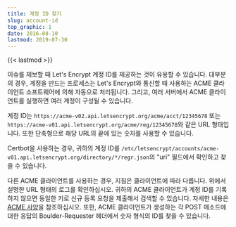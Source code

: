 ```yaml
---
title: 계정 ID 찾기
slug: account-id
top_graphic: 1
date: 2016-08-10
lastmod: 2019-07-30
---
```


{{< lastmod >}}

이슈를 제보할 때 Let's Encrypt 계정 ID를 제공하는 것이 유용할 수 있습니다. 대부분의 경우, 계정을 만드는 프로세스는 Let's Encrypt와 통신할 때 사용하는 ACME 클라이언트 소프트웨어에 의해 자동으로 처리됩니다. 그리고, 여러 서버에서 ACME 클라이언트를 실행하면 여러 계정이 구성될 수 있습니다.

계정 ID는 `https://acme-v02.api.letsencrypt.org/acme/acct/12345678` 또는
`https://acme-v01.api.letsencrypt.org/acme/reg/12345678`와 같은 URL 형태입니다. 또한 단축형으로 해당 URL의 끝에 있는 숫자를 사용할 수 있습니다.

Certbot을 사용하는 경우, 귀하의 계정 ID를 `/etc/letsencrypt/accounts/acme-v01.api.letsencrypt.org/directory/*/regr.json`의 "uri" 필드에서 확인하고 찾을 수 있습니다.

다른 ACME 클라이언트를 사용하는 경우, 지침은 클라이언트에 따라 다릅니다. 위에서 설명한 URL 형태의 로그를 확인하십시오. 귀하의 ACME 클라이언트가 계정 ID를 기록하지 않으면 동일한 키로 신규 등록 요청을 제출해서 검색할 수 있습니다. 자세한 내용은 [ACME 사양](https://tools.ietf.org/html/rfc8555#section-7.3)을 참조하십시오.
또한, ACME 클라이언트가 생성하는 각 POST 메소드에 대한 응답의 Boulder-Requester 헤더에서 숫자 형식의 ID를 찾을 수 있습니다.
